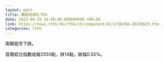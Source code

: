 ```yaml
---
layout: post
title: 韓股低收0.55%
date: 2023-06-29 14:49:40.000000000 +08:00
link: https://news.rthk.hk/rthk/ch/component/k2/1706788-20230629.htm
categories: rthk
---
```


南韓股市下跌。

首爾綜合指數收報2550點，跌14點，跌幅0.55%。
